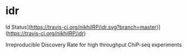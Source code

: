idr
===
ld Status](https://travis-ci.org/nikhilRP/idr.svg?branch=master)](https://travis-ci.org/nikhilRP/idr)

Irreproducible Discovery Rate for high throughput ChiP-seq experiments
